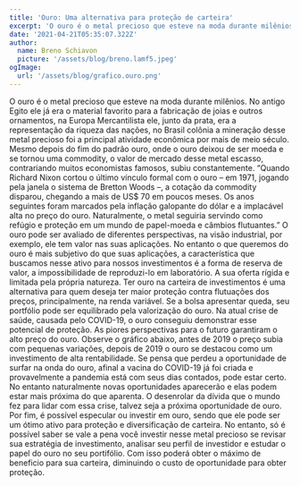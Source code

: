 ```yaml
---
title: 'Ouro: Uma alternativa para proteção de carteira'
excerpt: 'O ouro é o metal precioso que esteve na moda durante milênios. No antigo Egito ele já era o material favorito para a fabricação de joias e outros ornamentos, na Europa Mercantilista ele, junto da prata, era a representação da riqueza das nações, no Brasil colônia a mineração desse metal precioso foi a principal atividade econômica por mais de meio século. Mesmo depois do fim do padrão ouro, onde o ouro deixou de ser moeda e se tornou uma commodity, o valor de mercado desse metal escasso, contrariando muitos economistas famosos, subiu constantemente.'
date: '2021-04-21T05:35:07.322Z'
author:
  name: Breno Schiavon
  picture: '/assets/blog/breno.lamf5.jpeg'
ogImage:
  url: '/assets/blog/grafico.ouro.png'
---
```


O ouro é o metal precioso que esteve na moda durante milênios. No antigo Egito ele já era o material favorito para a fabricação de joias e outros ornamentos, na Europa Mercantilista ele, junto da prata, era a representação da riqueza das nações, no Brasil colônia a mineração desse metal precioso foi a principal atividade econômica por mais de meio século. Mesmo depois do fim do padrão ouro, onde o ouro deixou de ser moeda e se tornou uma commodity, o valor de mercado desse metal escasso, contrariando muitos economistas famosos, subiu constantemente.
“Quando Richard Nixon cortou o último vínculo formal com o ouro – em 1971, jogando pela janela o sistema de Bretton Woods –, a cotação da commodity disparou, chegando a mais de US$ 70 em poucos meses. Os anos seguintes foram marcados pela inflação galopante do dólar e a implacável alta no preço do ouro. Naturalmente, o metal seguiria servindo como refúgio e proteção em um mundo de papel-moeda e câmbios flutuantes.”
O ouro pode ser avaliado de diferentes perspectivas, na visão industrial, por exemplo, ele tem valor nas suas aplicações. No entanto o que queremos do ouro é mais subjetivo do que suas aplicações, a característica que buscamos nesse ativo para nossos investimentos é a forma de reserva de valor, a impossibilidade de reproduzi-lo em laboratório. A sua oferta rígida e limitada pela própria natureza.
Ter ouro na carteira de investimentos é uma alternativa para quem deseja ter maior proteção contra flutuações dos preços, principalmente, na renda variável. Se a bolsa apresentar queda, seu portfólio pode ser equilibrado pela valorização do ouro.
Na atual crise de saúde, causada pelo COVID-19, o ouro conseguiu demonstrar esse potencial de proteção. As piores perspectivas para o futuro garantiram o alto preço do ouro. Observe o gráfico abaixo, antes de 2019 o preço subia com pequenas variações, depois de 2019 o ouro se destacou como um investimento de alta rentabilidade.
Se pensa que perdeu a oportunidade de surfar na onda do ouro, afinal a vacina do COVID-19 já foi criada e provavelmente a pandemia está com seus dias contados, pode estar certo. No entanto naturalmente novas oportunidades aparecerão e elas podem estar mais próxima do que aparenta. O desenrolar da dívida que o mundo fez para lidar com essa crise, talvez seja a próxima oportunidade de ouro.
Por fim, é possível especular ou investir em ouro, sendo que ele pode ser um ótimo ativo para proteção e diversificação de carteira. No entanto, só é possível saber se vale a pena você investir nesse metal precioso se revisar sua estratégia de investimento, analisar seu perfil de investidor e estudar o papel do ouro no seu portifólio. Com isso poderá obter o máximo de beneficio para sua carteira, diminuindo o custo de oportunidade para obter proteção. 
